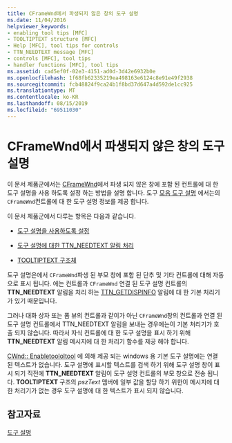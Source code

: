 ```yaml
---
title: CFrameWnd에서 파생되지 않은 창의 도구 설명
ms.date: 11/04/2016
helpviewer_keywords:
- enabling tool tips [MFC]
- TOOLTIPTEXT structure [MFC]
- Help [MFC], tool tips for controls
- TTN_NEEDTEXT message [MFC]
- controls [MFC], tool tips
- handler functions [MFC], tool tips
ms.assetid: cad5ef0f-02e3-4151-ad0d-3d42e6932b0e
ms.openlocfilehash: 1f68fb62335219ea498163e6124c8e91e49f2938
ms.sourcegitcommit: fcb48824f9ca24b1f8bd37d647a4d592de1cc925
ms.translationtype: MT
ms.contentlocale: ko-KR
ms.lasthandoff: 08/15/2019
ms.locfileid: "69511030"
---
```

# <a name="tool-tips-in-windows-not-derived-from-cframewnd"></a>CFrameWnd에서 파생되지 않은 창의 도구 설명

이 문서 제품군에서는 [CFrameWnd](../mfc/reference/cframewnd-class.md)에서 파생 되지 않은 창에 포함 된 컨트롤에 대 한 도구 설명을 사용 하도록 설정 하는 방법을 설명 합니다. 도구 [모음 도구 설명](../mfc/toolbar-tool-tips.md) 에서는의 `CFrameWnd`컨트롤에 대 한 도구 설명 정보를 제공 합니다.

이 문서 제품군에서 다루는 항목은 다음과 같습니다.

- [도구 설명을 사용하도록 설정](../mfc/enabling-tool-tips.md)

- [도구 설명에 대한 TTN_NEEDTEXT 알림 처리](../mfc/handling-ttn-needtext-notification-for-tool-tips.md)

- [TOOLTIPTEXT 구조체](../mfc/tooltiptext-structure.md)

도구 설명은에서 `CFrameWnd`파생 된 부모 창에 포함 된 단추 및 기타 컨트롤에 대해 자동으로 표시 됩니다. 에는 컨트롤과 `CFrameWnd` 연결 된 도구 설명 컨트롤의 **TTN_NEEDTEXT** 알림을 처리 하는 [TTN_GETDISPINFO](/windows/win32/Controls/ttn-getdispinfo) 알림에 대 한 기본 처리기가 있기 때문입니다.

그러나 대화 상자 또는 폼 뷰의 컨트롤과 같이가 아닌 `CFrameWnd`창의 컨트롤과 연결 된 도구 설명 컨트롤에서 TTN_NEEDTEXT 알림을 보내는 경우에는이 기본 처리기가 호출 되지 않습니다. 따라서 자식 컨트롤에 대 한 도구 설명을 표시 하기 위해 **TTN_NEEDTEXT** 알림 메시지에 대 한 처리기 함수를 제공 해야 합니다.

[CWnd:: Enabletoololtool](../mfc/reference/cwnd-class.md#enabletooltips) 에 의해 제공 되는 windows 용 기본 도구 설명에는 연결 된 텍스트가 없습니다. 도구 설명에 표시할 텍스트를 검색 하기 위해 도구 설명 창이 표시 되기 직전에 **TTN_NEEDTEXT** 알림이 도구 설명 컨트롤의 부모 창으로 전송 됩니다. **TOOLTIPTEXT** 구조의 *pszText* 멤버에 일부 값을 할당 하기 위한이 메시지에 대 한 처리기가 없는 경우 도구 설명에 대 한 텍스트가 표시 되지 않습니다.

## <a name="see-also"></a>참고자료

[도구 설명](../mfc/tool-tips.md)
